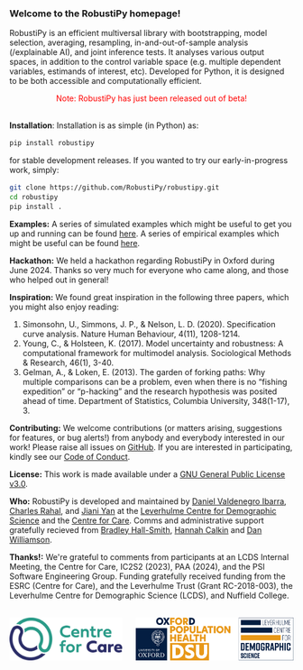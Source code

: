 ### Welcome to the **RobustiPy** homepage!

RobustiPy is an efficient multiversal library with bootstrapping, model selection, averaging, resampling, in-and-out-of-sample analysis (/explainable AI), and joint inference tests. It analyses various output spaces, in addition to the control variable space (e.g. multiple dependent variables, estimands of interest, etc). Developed for Python, it is designed to be both accessible and computationally efficient.

<center> <span style="color:red;">Note: RobustiPy has just been released out of beta!</span> </center>

<br>

**Installation**: Installation is as simple (in Python) as:

```bash
pip install robustipy
```

for stable development releases. If you wanted to try our early-in-progress work, simply:

```bash
git clone https://github.com/RobustiPy/robustipy.git
cd robustipy
pip install .
```

**Examples:** A series of simulated examples which might be useful to get you up and running can be found [here](https://github.com/RobustiPy/robustipy/tree/main/simulated_examples). A series of empirical examples which might be useful can be found [here](https://github.com/RobustiPy/robustipy/tree/main/empirical_examples).

**Hackathon:** We held a hackathon regarding RobustiPy in Oxford during June 2024. Thanks so very much for everyone who came along, and those who helped out in general!

**Inspiration:** We found great inspiration in the following three papers, which you might also enjoy reading:

1. Simonsohn, U., Simmons, J. P., & Nelson, L. D. (2020). Specification curve analysis. Nature Human Behaviour, 4(11), 1208-1214.
2. Young, C., & Holsteen, K. (2017). Model uncertainty and robustness: A computational framework for multimodel analysis. Sociological Methods & Research, 46(1), 3-40.
3. Gelman, A., & Loken, E. (2013). The garden of forking paths: Why multiple comparisons can be a problem, even when there is no “fishing expedition” or “p-hacking” and the research hypothesis was posited ahead of time. Department of Statistics, Columbia University, 348(1-17), 3.

**Contributing:** We welcome contributions (or matters arising, suggestions for features, or bug alerts!) from anybody and everybody interested in our work! Please raise all issues on [GitHub](https://github.com/RobustiPy/robustipy/tree/main). If you are interested in participating, kindly see our [Code of Conduct](https://github.com/RobustiPy/robustipy/blob/main/CODE-OF-CONDUCT.md).

**License:** This work is made available under a [GNU General Public License v3.0](https://www.gnu.org/licenses/gpl-3.0.en.html).

**Who:** RobustiPy is developed and maintained by [Daniel Valdenegro Ibarra](https://github.com/dhvalden), [Charles Rahal](https://github.com/crahal), and [Jiani Yan](https://github.com/vallerrr) at the [Leverhulme Centre for Demographic Science](https://www.demography.ox.ac.uk/) and the [Centre for Care](https://centreforcare.ac.uk/). Comms and administrative support gratefully recieved from [Bradley Hall-Smith](https://www.demography.ox.ac.uk/people/bradley-hall-smith), [Hannah Calkin](https://www.ndph.ox.ac.uk/team/hannah-calkin) and [Dan Williamson](https://centreforcare.ac.uk/team/dan-williamson/).

**Thanks!:** We're grateful to comments from participants at an LCDS Internal Meeting, the Centre for Care, IC2S2 (2023), PAA (2024), and the PSI Software Engineering Group. Funding gratefully received funding from the ESRC (Centre for Care), and the Leverhulme Trust (Grant RC-2018-003), the Leverhulme Centre for Demographic Science (LCDS), and Nuffield College.
<br>
<br>


<div style="display: flex; justify-content: space-between;">
    <img src="assets/cfc_logo.png" alt="CfC" style="width: 200px; height: auto; margin-right: 20px;">
    <img src="assets/lcds_logo.png" alt="LCDS" style="width: 280px; height: auto;">
</div>
